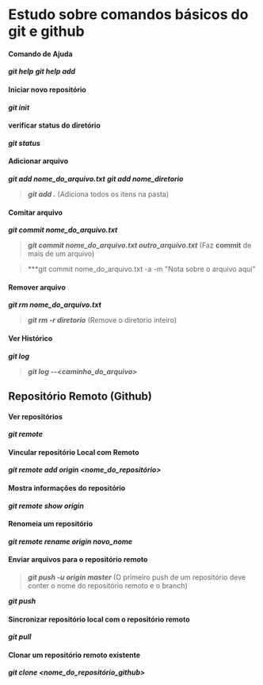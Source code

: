 # Estudo sobre comandos básicos do git e github

#### Comando de Ajuda

***git help***
***git help add***

#### Iniciar novo repositório

***git init***

#### verificar status do diretório

 ***git status***

#### Adicionar arquivo

 ***git add nome_do_arquivo.txt***
 ***git add nome_diretorio***

 > ***git add .*** (Adiciona todos os itens na pasta)

#### Comitar arquivo

 ***git commit nome_do_arquivo.txt***
 > ***git commit nome_do_arquivo.txt outro_arquivo.txt*** (Faz **commit** de mais de um arquivo)

 > ***git commit nome_do_arquivo.txt -a -m "Nota sobre o arquivo aqui"

#### Remover arquivo

 ***git rm nome_do_arquivo.txt***
 > ***git rm -r diretorio*** (Remove o diretorio inteiro)

#### Ver Histórico

 ***git log***
 > ***git log --<caminho_do_arquivo>***

## Repositório Remoto (Github)

#### Ver repositórios

 ***git remote***

#### Vincular repositório Local com Remoto

 ***git remote add origin <nome_do_repositório>***

#### Mostra informações do repositório

 ***git remote show origin***

#### Renomeia um repositório

 ***git remote rename origin novo_nome***

#### Enviar arquivos para o repositório remoto

 > ***git push -u origin master*** (O primeiro push de um repositório deve conter o nome do repositório remoto e o branch)

 ***git push***

#### Sincronizar repositório local com o repositório remoto

 ***git pull***

#### Clonar um repositório remoto existente

 ***git clone <nome_do_repositório_github>***
